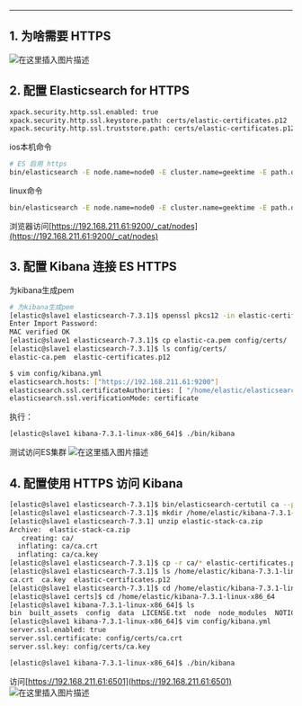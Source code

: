 


----
## 1. 为啥需要 HTTPS
![在这里插入图片描述](https://i-blog.csdnimg.cn/blog_migrate/376a042fb32bd858a6c0d6b69020b1fb.png)
## 2. 配置 Elasticsearch for HTTPS

```bash
xpack.security.http.ssl.enabled: true
xpack.security.http.ssl.keystore.path: certs/elastic-certificates.p12
xpack.security.http.ssl.truststore.path: certs/elastic-certificates.p12
```
ios本机命令
```bash
# ES 启用 https
bin/elasticsearch -E node.name=node0 -E cluster.name=geektime -E path.data=node0_data -E http.port=9200 -E xpack.security.enabled=true -E xpack.security.transport.ssl.enabled=true -E xpack.security.transport.ssl.verification_mode=certificate -E xpack.security.transport.ssl.keystore.path=certs/elastic-certificates.p12 -E xpack.security.http.ssl.enabled=true -E xpack.security.http.ssl.keystore.path=certs/elastic-certificates.p12 -E xpack.security.http.ssl.truststore.path=certs/elastic-certificates.p12
```
linux命令

```bash
bin/elasticsearch -E node.name=node0 -E cluster.name=geektime -E path.data=node0_data -E network.host=192.168.211.61 -E discovery.seed_hosts=192.168.211.61:9300  -E http.port=9200  -E transport.port=9300 -E xpack.security.enabled=true -E xpack.security.transport.ssl.enabled=true -E xpack.security.transport.ssl.verification_mode=certificate  -E xpack.security.transport.ssl.keystore.path=certs/elastic-certificates.p12  -E xpack.security.transport.ssl.truststore.path=certs/elastic-certificates.p12 -E xpack.security.http.ssl.enabled=true -E xpack.security.http.ssl.keystore.path=certs/elastic-certificates.p12 -E xpack.security.http.ssl.truststore.path=certs/elastic-certificates.p12
```
浏览器访问[https://192.168.211.61:9200/_cat/nodes](https://192.168.211.61:9200/_cat/nodes)



## 3. 配置 Kibana 连接 ES HTTPS

为kibana生成pem
```bash
# 为kibana生成pem
[elastic@slave1 elasticsearch-7.3.1]$ openssl pkcs12 -in elastic-certificates.p12 -cacerts -nokeys -out elastic-ca.pem
Enter Import Password:
MAC verified OK
[elastic@slave1 elasticsearch-7.3.1]$ cp elastic-ca.pem config/certs/
[elastic@slave1 elasticsearch-7.3.1]$ ls config/certs/
elastic-ca.pem  elastic-certificates.p12

```

```bash
$ vim config/kibana.yml
elasticsearch.hosts: ["https://192.168.211.61:9200"]
elasticsearch.ssl.certificateAuthorities: [ "/home/elastic/elasticsearch-7.3.1/config/certs/elastic-ca.pem" ]
elasticsearch.ssl.verificationMode: certificate
```
执行：

```bash
[elastic@slave1 kibana-7.3.1-linux-x86_64]$ ./bin/kibana
```
测试访问ES集群
![在这里插入图片描述](https://i-blog.csdnimg.cn/blog_migrate/1c8279623c2ac5cffb39abaa15755e95.png)
## 4. 配置使用 HTTPS 访问 Kibana

```bash
[elastic@slave1 elasticsearch-7.3.1]$ bin/elasticsearch-certutil ca --pem
[elastic@slave1 elasticsearch-7.3.1]$ mkdir /home/elastic/kibana-7.3.1-linux-x86_64/config/certs
[elastic@slave1 elasticsearch-7.3.1] unzip elastic-stack-ca.zip 
Archive:  elastic-stack-ca.zip
   creating: ca/
  inflating: ca/ca.crt               
  inflating: ca/ca.key           
[elastic@slave1 elasticsearch-7.3.1]$ cp -r ca/* elastic-certificates.p12 /home/elastic/kibana-7.3.1-linux-x86_64/config/certs
[elastic@slave1 elasticsearch-7.3.1]$ ls /home/elastic/kibana-7.3.1-linux-x86_64/config/certs
ca.crt  ca.key  elastic-certificates.p12
[elastic@slave1 elasticsearch-7.3.1]$ cd /home/elastic/kibana-7.3.1-linux-x86_64/config/certs	
[elastic@slave1 certs]$ cd /home/elastic/kibana-7.3.1-linux-x86_64
[elastic@slave1 kibana-7.3.1-linux-x86_64]$ ls
bin  built_assets  config  data  LICENSE.txt  node  node_modules  NOTICE.txt  optimize  package.json  plugins  README.txt  src  webpackShims  x-pack
[elastic@slave1 kibana-7.3.1-linux-x86_64]$ vim config/kibana.yml 
server.ssl.enabled: true
server.ssl.certificate: config/certs/ca.crt
server.ssl.key: config/certs/ca.key

[elastic@slave1 kibana-7.3.1-linux-x86_64]$ ./bin/kibana

```
访问[https://192.168.211.61:6501](https://192.168.211.61:6501)
![在这里插入图片描述](https://i-blog.csdnimg.cn/blog_migrate/e87ff40e60c1c995c8abf23dbbe8de4f.png)

